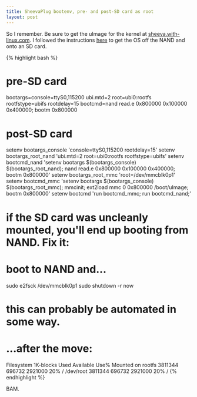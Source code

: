 ```yaml
---
title: SheevaPlug bootenv, pre- and post-SD card as root
layout: post
---
```


So I remember. Be sure to get the uImage for the kernel at [sheeva.with-linux.com](http://sheeva.with-linux.com/sheeva/kernel/2/2.6/2.6.37/2.6.37/).
I followed the instructions [here](http://www.randomexploits.com/projects/sheevaplug/sd-boot.htm) to get the OS off the NAND and onto an SD card.

{% highlight bash %}
# pre-SD card
bootargs=console=ttyS0,115200 ubi.mtd=2 root=ubi0:rootfs rootfstype=ubifs rootdelay=15
bootcmd=nand read.e 0x800000 0x100000 0x400000; bootm 0x800000

# post-SD card
setenv bootargs_console 'console=ttyS0,115200 rootdelay=15'
setenv bootargs_root_nand 'ubi.mtd=2 root=ubi0:rootfs rootfstype=ubifs'
setenv bootcmd_nand 'setenv bootargs $(bootargs_console) $(bootargs_root_nand); nand read.e 0x800000 0x100000 0x400000; bootm 0x800000'
setenv bootargs_root_mmc 'root=/dev/mmcblk0p1'
setenv bootcmd_mmc 'setenv bootargs $(bootargs_console) $(bootargs_root_mmc); mmcinit; ext2load mmc 0 0x800000 /boot/uImage; bootm 0x800000'
setenv bootcmd 'run bootcmd_mmc; run bootcmd_nand;'

# if the SD card was uncleanly mounted, you'll end up booting from NAND. Fix it:

# boot to NAND and...
sudo e2fsck /dev/mmcblk0p1
sudo shutdown -r now
# this can probably be automated in some way.

# ...after the move:
Filesystem           1K-blocks      Used Available Use% Mounted on
rootfs                 3811344    696732   2921000  20% /
/dev/root              3811344    696732   2921000  20% /
{% endhighlight %}

BAM.
